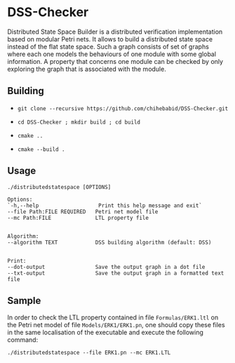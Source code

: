 # DSS-Checker

Distributed State Space Builder is a distributed verification implementation based on modular Petri nets. It allows to build a distributed state space instead of the flat state space. Such a graph
consists of set of graphs where each one models the behaviours of one module with some global information. A property that concerns one module can be checked by only exploring the graph that is
associated with the module.

## Building

- `git clone --recursive https://github.com/chihebabid/DSS-Checker.git`

- `cd DSS-Checker ; mkdir build ; cd build`

- `cmake ..`

- `cmake --build .`

## Usage

```
./distributedstatespace [OPTIONS]

Options:
`-h,--help                   Print this help message and exit`
--file Path:FILE REQUIRED   Petri net model file
--mc Path:FILE              LTL property file


Algorithm:
--algorithm TEXT            DSS building algorithm (default: DSS)


Print:
--dot-output                Save the output graph in a dot file
--txt-output                Save the output graph in a formatted text file
```
## Sample

In order to check the LTL property contained in file `Formulas/ERK1.ltl` on the Petri net model of file `Models/ERK1/ERK1.pn`, one should copy these files in the same localisation of the executable and execute the following command:

`./distributedstatespace --file ERK1.pn --mc ERK1.LTL`